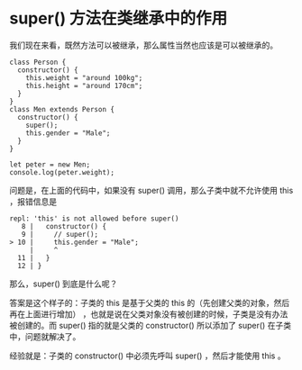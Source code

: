 # super() 方法在类继承中的作用

我们现在来看，既然方法可以被继承，那么属性当然也应该是可以被继承的。
```
class Person {
  constructor() {
    this.weight = "around 100kg";
    this.height = "around 170cm";
  }
}
class Men extends Person {
  constructor() {
    super();
    this.gender = "Male";
  }
} 

let peter = new Men;
console.log(peter.weight);
```
问题是，在上面的代码中，如果没有 super() 调用，那么子类中就不允许使用 this ，报错信息是
```
repl: 'this' is not allowed before super()
   8 |   constructor() {
   9 |     // super();
> 10 |     this.gender = "Male";
     |     ^
  11 |   }
  12 | }
```
那么，super() 到底是什么呢？

答案是这个样子的：子类的 this 是基于父类的 this 的（先创建父类的对象，然后再在上面进行增加） ，也就是说在父类对象没有被创建的时候，子类是没有办法被创建的。而 super() 指的就是父类的 constructor() 所以添加了 super() 在子类中，问题就解决了。

经验就是：子类的 constructor() 中必须先呼叫 super() ，然后才能使用 this 。

